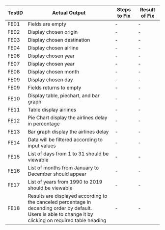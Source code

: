 | TestID | Actual Output | Steps to Fix | Result of Fix | 
|--------|----------------|--------------|--------------|
| FE01 | Fields are empty | - | - |
| FE02 | Display chosen origin | - | - |
| FE03 | Display chosen destination | - | - |
| FE04 | Display chosen airline | - | - |
| FE06 | Display chosen year | - | - |
| FE07 | Display chosen year | - | - |
| FE08 | Display chosen month | - | - |
| FE09 | Display chosen day | - | - |
| FE09 | Fields returns to empty | - | - |
| FE10 | Display table, piechart, and bar graph | - | - |
| FE11 | Table display airlines | - | - |
| FE12 | Pie Chart display the airlines delay in percentage | - | - |
| FE13 | Bar graph display the airlines delay | - | - |
| FE14 | Data will be filtered according to input values| - | - |
| FE15 | List of days from 1 to 31 should be viewable| - | - |
| FE16 | List of months from January to December should appear| - | - |
| FE17 | List of years from 1990 to 2019 should be viewable| - | - |
| FE18 | Results are displayed according to the canceled percentage in decending order by default. <br>Users is able to change it by clicking on required table heading| - | - |